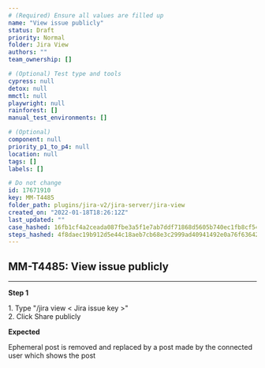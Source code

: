 ```yaml
---
# (Required) Ensure all values are filled up
name: "View issue publicly"
status: Draft
priority: Normal
folder: Jira View
authors: ""
team_ownership: []

# (Optional) Test type and tools
cypress: null
detox: null
mmctl: null
playwright: null
rainforest: []
manual_test_environments: []

# (Optional)
component: null
priority_p1_to_p4: null
location: null
tags: []
labels: []

# Do not change
id: 17671910
key: MM-T4485
folder_path: plugins/jira-v2/jira-server/jira-view
created_on: "2022-01-18T18:26:12Z"
last_updated: ""
case_hashed: 16fb1cf4a2ceada087fbe3a5f1e7ab7ddf71868d5605b740ec1fb8cf54f6b4167834f92116adc36a08f69e54ba8d1455
steps_hashed: 4f8daec19b912d5e44c18aeb7cb68e3c2999ad40941492e0a76f63642f9f3fe14bc0e8d3b1d39b170978ba1211cddc2a
---
```


## MM-T4485: View issue publicly

---

**Step 1**

1\. Type "/jira view < Jira issue key >"\
2\. Click Share publicly

**Expected**

Ephemeral post is removed and replaced by a post made by the connected user which shows the post
